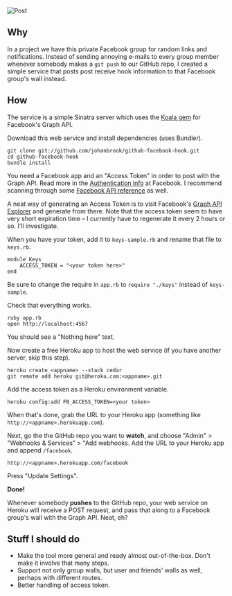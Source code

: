 ![Post](http://f.cl.ly/items/1Z0G1R2c3c2y1T0h1c0P/Sk%C3%A4rmavbild%202012-03-19%20kl.%2013.08.14.png)

## Why

In a project we have this private Facebook group for random links and notifications. Instead of sending annoying e-mails to every group member whenever somebody makes a `git push` to our GitHub repo, I created a simple service that posts post receive hook information to that Facebook group's wall instead.

## How

The service is a simple Sinatra server which uses the [Koala gem](https://github.com/arsduo/koala) for Facebook's Graph API.

Download this web service and install dependencies (uses Bundler).

	git clone git://github.com/johanbrook/github-facebook-hook.git
	cd github-facebook-hook
	bundle install

You need a Facebook app and an "Access Token" in order to post with the Graph API. Read more in the [Authentication info](http://developers.facebook.com/docs/authentication/#applogin) at Facebook. I recommend scanning through some [Facebook API reference](http://developers.facebook.com/docs/reference/api/) as well.

A neat way of generating an Access Token is to visit Facebook's [Graph API Explorer](http://developers.facebook.com/tools/explorer) and generate from there. Note that the access token seem to have very short expiration time – I currently have to regenerate it every 2 hours or so. I'll investigate.

When you have your token, add it to `keys-sample.rb` and rename that file to `keys.rb`.

	module Keys
		ACCESS_TOKEN = "<your token here>"
	end

Be sure to change the require in `app.rb` to `require "./keys"` instead of `keys-sample`.

Check that everything works.

	ruby app.rb
	open http://localhost:4567

You should see a "Nothing here" text.

Now create a free Heroku app to host the web service (if you have another server, skip this step).

	heroku create <appname> --stack cedar
	git remote add heroku git@heroku.com:<appname>.git

Add the access token as a Heroku environment variable.

	heroku config:add FB_ACCESS_TOKEN=<your token>

When that's done, grab the URL to your Heroku app (something like `http://<appname>.herokuapp.com`).

Next, go the the GitHub repo you want to **watch**, and choose "Admin" > "Webhooks & Services" > "Add webhooks. Add the URL to your Heroku app and append `/facebook`.

	http://<appname>.herokuapp.com/facebook

Press "Update Settings".

**Done!**

Whenever somebody **pushes** to the GitHub repo, your web service on Heroku will receive a POST request, and pass that along to a Facebook group's wall with the Graph API. Neat, eh?

## Stuff I should do

- Make the tool more general and ready almost out-of-the-box. Don't make it involve that many steps.
- Support not only group walls, but user and friends' walls as well, perhaps with different routes.
- Better handling of access token.
